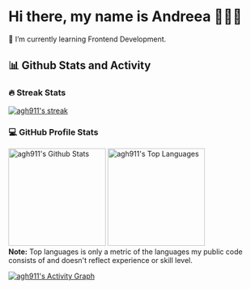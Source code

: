 # Hi there, my name is Andreea 👩🏻‍💻

🌱 I’m currently learning Frontend Development.

## 📊 Github Stats and Activity

  <h3>🔥 Streak Stats</h3>

  <!-- GitHub Readme Streak Stats - https://github.com/agh911/github-readme-streak-stats -->
  <p>
    <a href="https://github.com/agh911/github-readme-streak-stats">
      <img title="🔥 Get streak stats for your profile at git.io/streak-stats" alt="agh911's streak" src="https://streak-stats.demolab.com/?user=agh911&theme=monokai-metallian&hide_border=true"/>
    </a>
  </p>

  <h3>💻 GitHub Profile Stats</h3>

  <a href="https://github.com/anuraghazra/github-readme-stats"><img alt="agh911's Github Stats" src="https://agh911-github-readme-stats.vercel.app/api/?username=agh911&show_icons=true&include_all_commits=true&count_private=true&theme=react&hide_border=true&bg_color=1F222E&title_color=F85D7F&icon_color=F8D866" height="192px"/></a>
  <a href="https://github.com/anuraghazra/github-readme-stats"><img alt="agh911's Top Languages" src="https://github-readme-stats.vercel.app/api/top-langs/?username=agh911&langs_count=8&layout=compact&theme=react&hide_border=true&bg_color=1F222E&title_color=F85D7F&icon_color=F8D866&hide=Jupyter%20Notebook" height="192px"/></a>
  <br/>
  <b>Note:</b> Top languages is only a metric of the languages my public code consists of and doesn't reflect experience or skill level.
  

  <a href="https://github.com/ashutosh00710/github-readme-activity-graph"><img alt="agh911's Activity Graph" src="https://github-readme-activity-graph.cyclic.app/graph/?username=agh911&bg_color=1F222E&color=F8D866&line=F85D7F&point=FFFFFF&hide_border=true" /></a>

